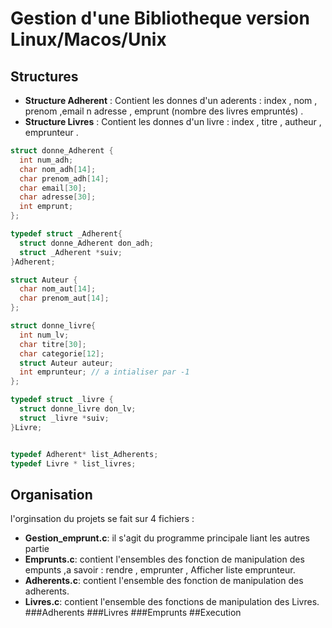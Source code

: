 # Gestion d'une Bibliotheque version Linux/Macos/Unix
## Structures
- **Structure Adherent** :
	Contient les donnes d'un aderents : index , nom , prenom ,email n adresse , emprunt (nombre des livres empruntés) .
- **Structure Livres** : 
	Contient les donnes d'un livre : index , titre , autheur , emprunteur .
```c
struct donne_Adherent {
  int num_adh;
  char nom_adh[14];
  char prenom_adh[14];
  char email[30];
  char adresse[30];
  int emprunt;
};

typedef struct _Adherent{
  struct donne_Adherent don_adh;
  struct _Adherent *suiv;
}Adherent;

struct Auteur {
  char nom_aut[14];
  char prenom_aut[14];
};

struct donne_livre{
  int num_lv;
  char titre[30];
  char categorie[12];
  struct Auteur auteur;
  int emprunteur; // a intialiser par -1
};

typedef struct _livre {
  struct donne_livre don_lv;
  struct _livre *suiv;
}Livre;


typedef Adherent* list_Adherents;
typedef Livre * list_livres;
```
## Organisation
l'orginsation du projets se fait sur 4 fichiers : 
- **Gestion_emprunt.c**: il s'agit du programme principale liant les autres partie
- **Emprunts.c**: contient l'ensembles des fonction de manipulation des empunts ,a savoir : rendre , emprunter , Afficher liste emprunteur.
- **Adherents.c**: contient l'ensemble des fonction de manipulation des adherents.
- **Livres.c**:  contient l'ensemble des fonctions de manipulation des Livres.
###Adherents
###Livres 
###Emprunts
##Execution
